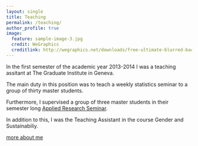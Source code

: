 ```yaml
---
layout: single
title: Teaching
permalink: /teaching/
author_profile: true
image:
  feature: sample-image-3.jpg
  credit: WeGraphics
  creditlink: http://wegraphics.net/downloads/free-ultimate-blurred-background-pack/
---
```


In the first semester of the academic year 2013-2014 I was a teaching assitant at The Graduate Institute in Geneva.

The main duty in this position was to teach a weekly statistics seminar to a group of thirty master students.

Furthermore, I supervised a group of three master students in their semester long [Applied Research Seminar](http://graduateinstitute.ch/home/study/courses/cours-2014-2015/masters-interdisciplinaires/mia/ia064---applied-research-seminar.html).

In addition to this, I was the Teaching Assistant in the course Gender and Sustainabiliy.

[more about me](/about)
